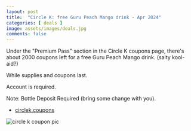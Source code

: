```yaml
---
layout: post
title:  "Circle K: free Guru Peach Mango drink - Apr 2024"
categories: [ deals ]
image: assets/images/deals.jpg
comments: false
---
```


Under the "Premium Pass" section in the Circle K coupons page, there's about  2000 coupons left for a free Guru Peach Mango drink.  (salty kool-aid?)

While supplies and coupons last.

Account is required.

Note: Bottle Deposit Required (bring some change with you).

- [circlek.coupons](https://circlek.coupons/)


![circle k coupon pic](https://b.dam-img.rfdcontent.com/cms/010/308/499/400x400_smart_fit.jpg)